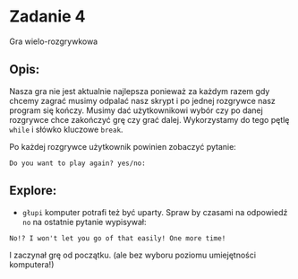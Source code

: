 # Zadanie 4

Gra wielo-rozgrywkowa 

## Opis:

Nasza gra nie jest aktualnie najlepsza ponieważ za każdym razem gdy chcemy zagrać musimy odpalać nasz skrypt i po jednej rozgrywce nasz program się kończy.
Musimy dać użytkownikowi wybór czy po danej rozgrywce chce zakończyć grę czy grać dalej. Wykorzystamy do tego pętlę `while` i słówko kluczowe `break`.

Po każdej rozgrywce użytkownik powinien zobaczyć pytanie:
```
Do you want to play again? yes/no: 
```


## Explore:

* `głupi` komputer potrafi też być uparty. Spraw by czasami na odpowiedź `no` na ostatnie pytanie wypisywał:
```
No!? I won't let you go of that easily! One more time!
```
I zaczynał grę od początku. (ale bez wyboru poziomu umiejętności komputera!)
